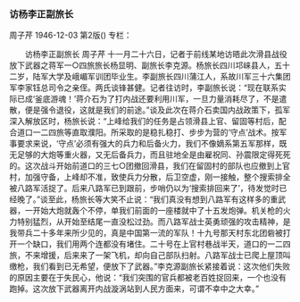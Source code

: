 ### 访杨李正副旅长
周子芹
1946-12-03
第2版()
专栏：

　　访杨李正副旅长
    周子芹
    十一月二十六日，记者于前线某地访晤此次滑县战役放下武器之蒋军一○四旅旅长杨显明、副旅长李克源。杨旅长四川邛崃县人，五十二岁，陆军大学及峨嵋军训团毕业生。李副旅长四川蒲江人，系故川军三十六集团军李家钰总司令之亲侄。两氏谈锋甚健。记者往访时，李副旅长说：“现在联系实际已成‘釜底游魂！’蒋介石为了打内战还要利用川军，一旦力量消耗尽了，不是遣散，便是强令退役，这就是我们的前途。”谈及此次在蒋介石卖国内战政策下，孤军深入解放区时，杨旅长说：“上峰给我们的任务是占领滑县上官、留固等村后，配合道口一二四旅等直取濮阳。所采取的是稳扎稳打、步步为营的‘守点’战术。按军事要求来说，‘守点’必须有强大的兵力和后备火力，我们不像嫡系第五军那样，既无足够的大炮等重火器，又无后备兵力，而且驻地全是由雇祝同、孙震限定得死死的。这次战斗开始前道口的三七○团撤回滑县，我们在留固村的部队也应撤到上官村，加强守备，上峰却不准，致使兵力分散，后卫空虚，刚一接触，整个搜索排全被八路军活捉了。后来八路军已到跟前，步哨仍以为‘搜索排回来了’，待发觉时已经晚了。”谈至此，杨旅长等大笑不止说：“我们真没有想到八路军有这样多的重武器，一开始大炮就轰个不停，单我们前面的一座楼就中了十五发炮弹。机关枪的火力特别猛烈，从开始至结尾一直没松过劲。而八路军战士英勇顽强的攻击精神，是我带兵二十多年来所少见的，真是中国第一流的军队！十九号那天村东北团砦被打开一个缺口，我们用两个连都没有堵住。二十号在上官村巷战半天，道口的一二四旅，不来增援，后来来了一架飞机，却向自己部队扫射。八路军战士已爬上屋顶叫缴枪，我们看到已无希望，便放下了武器。”李克源副旅长紧接着说：这次他们失败的原因主要在于失民心，他说：“我们突围的官兵都被老百姓捉回来，一个也没有跑掉。这次放下武器离开内战漩涡站到人民方面来，可谓不幸中之大幸。”
